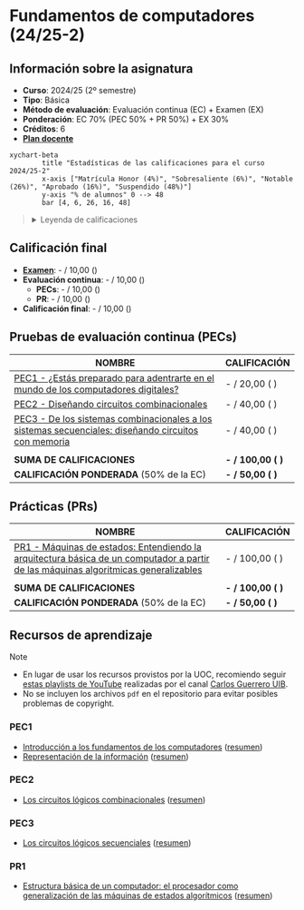 # Fundamentos de computadores (24/25-2)

## Información sobre la asignatura

- **Curso**: 2024/25 (2º semestre)
- **Tipo**: Básica
- **Método de evaluación**: Evaluación continua (EC) + Examen (EX)
- **Ponderación**: EC 70% (PEC 50% + PR 50%) + EX 30%
- **Créditos**: 6
- [**Plan docente**](https://apps.uoc.edu/PlaDocent/PlaDocent?Semestre=20242&SignatureCode=75.562&Context=3&Locale=es)

```mermaid
xychart-beta
		title "Estadísticas de las calificaciones para el curso 2024/25-2"
		x-axis ["Matrícula Honor (4%)", "Sobresaliente (6%)", "Notable (26%)", "Aprobado (16%)", "Suspendido (48%)"]
		y-axis "% de alumnos" 0 --> 48
		bar [4, 6, 26, 16, 48]
```

><details>
>	<summary>Leyenda de calificaciones</summary>
>
>	- Matrícula de Honor (M): 9 a 10
>	- Sobresaliente (EX): 9 a 10
>	- Notable (NO): 7 a 8,99
>	- Aprobado (A): 5 a 6,99
>	- Suspendido (SU): 0 a 4,99
></details>

## Calificación final 

- [**Examen**](examen): - / 10,00 ()
- **Evaluación continua**: - / 10,00 ()
	- **PECs**: - / 10,00 ()
	- **PR**: - / 10,00 ()
- **Calificación final**: - / 10,00 ()

## Pruebas de evaluación continua (PECs)

| NOMBRE                                                              | CALIFICACIÓN       |
|---------------------------------------------------------------------|--------------------|
| [PEC1 - ¿Estás preparado para adentrarte en el mundo de los computadores digitales?](pec1)            | - / 20,00 ( )  |
| [PEC2 - Diseñando circuitos combinacionales](pec2)     | - / 40,00 ( )  |
| [PEC3 - De los sistemas combinacionales a los sistemas secuenciales: diseñando circuitos con memoria](pec3) | - / 40,00 ( ) |
|                                                                     |                      |
| **SUMA DE CALIFICACIONES**                                          | **- / 100,00 ( )** |
| **CALIFICACIÓN PONDERADA** (50% de la EC)                                    | **- / 50,00 ( )** |

## Prácticas (PRs)

| NOMBRE                                                            | CALIFICACIÓN           |
|-------------------------------------------------------------------|------------------------|
| [PR1 - Máquinas de estados: Entendiendo la arquitectura básica de un computador a partir de las máquinas algoritmicas generalizables](pr1)                | - / 100,00 ( )     |
|                                                                   |                        |
| **SUMA DE CALIFICACIONES**                                        | **- / 100,00 ( )** |
| **CALIFICACIÓN PONDERADA** (50% de la EC)                                    | **- / 50,00 ( )** |

## Recursos de aprendizaje

>[!NOTE]
>- En lugar de usar los recursos provistos por la UOC, recomiendo seguir [estas playlists de YouTube](https://www.youtube.com/@carlosguerrerouib6095/playlists) realizadas por el canal [Carlos Guerrero UIB](https://www.youtube.com/@carlosguerrerouib6095).
>- No se incluyen los archivos `pdf` en el repositorio para evitar posibles problemas de copyright.

### PEC1

- [Introducción a los fundamentos de los computadores](http://cvapp.uoc.edu/autors/MostraPDFMaterialAction.do?id=163597&hash=a3d202a21bbd987bcfdbd5d776fa43055248db91bf102dc2236fe32f68d046dc) ([resumen](pec1/recursos/introduccion_a_los_fundamentos_de_los_computadores_resumen.md))
- [Representación de la información](http://cvapp.uoc.edu/autors/MostraPDFMaterialAction.do?id=215618&hash=b0ce9d7416c3a91666d084bf823e8406a4abdcc0e2787d3d1024d81137e6796f) ([resumen](pec1/recursos/representacion_de_la_informacion_resumen.md))

### PEC2

- [Los circuitos lógicos combinacionales](http://cvapp.uoc.edu/autors/MostraPDFMaterialAction.do?id=215620&hash=dcd88579656e2413ea29712f929c6a1bb3fea6655c0dc503f4246beef6e558a2) ([resumen](pec2/recursos/los_circuitos_logicos_combinacionales_resumen.md))

### PEC3

- [Los circuitos lógicos secuenciales](http://cvapp.uoc.edu/autors/MostraPDFMaterialAction.do?id=215619&hash=d25026dd14b3ee362d765576d3893c40b200af038100e77bc444144a21df7985) ([resumen](pec3/recursos/los_circuitos_logicos_secuenciales_resumen.md))

### PR1

- [Estructura básica de un computador: el procesador como generalización de las máquinas de estados algorítmicos](https://materials.campus.uoc.edu/daisy/Materials/PID_00279131/pdf/PID_00279131.pdf) ([resumen](pec4/recursos/estructura_basica_de_un_computador_resumen.md))